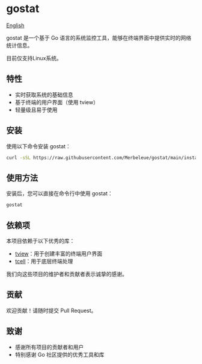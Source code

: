 # gostat

[English](README_EN.md)

gostat 是一个基于 Go 语言的系统监控工具，能够在终端界面中提供实时的网络统计信息。

目前仅支持Linux系统。

## 特性

- 实时获取系统的基础信息
- 基于终端的用户界面（使用 tview）
- 轻量级且易于使用

## 安装

使用以下命令安装 gostat：

```bash
curl -sSL https://raw.githubusercontent.com/Merbeleue/gostat/main/install.sh | bash
 ```

## 使用方法

安装后，您可以直接在命令行中使用 gostat：

```bash
gostat
```

## 依赖项

本项目依赖于以下优秀的库：

- [tview](https://github.com/rivo/tview)：用于创建丰富的终端用户界面
- [tcell](https://github.com/gdamore/tcell)：用于底层终端处理

我们向这些项目的维护者和贡献者表示诚挚的感谢。

## 贡献

欢迎贡献！请随时提交 Pull Request。

## 致谢

- 感谢所有项目的贡献者和用户
- 特别感谢 Go 社区提供的优秀工具和库
